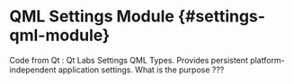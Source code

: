 # QML Settings Module {#settings-qml-module}

Code from Qt : Qt Labs Settings QML Types.
Provides persistent platform-independent application settings.
What is the purpose ???
